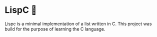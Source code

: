 # LispC 🍔

Lispc is a minimal implementation of a list written in C. This project was build for the purpose of learning the C language.
